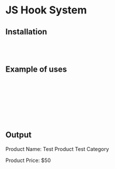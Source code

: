 # JS Hook System

## Installation 
<pre>
<script src="./src/hook.js"></script>
</pre>

## Example of uses 
<pre>
<p id="product-name"></p>
<p id="product-price"></p>

<script>
    function test() {
        var name = document.getElementById('product-name');
        var price = document.getElementById('product-price');

        // Set up the hooks
        Hook.register('_PRODUCT_NAME', function (args) {
            return args + ' <small style="color: blue;">Test Category</small>';
        });

        Hook.register('_PRODUCT_PRICE', function (args) {
            return args + 10;
        });
        Hook.register('_PRODUCT_PRICE', function (args) {
            return args + 10;
        });
        Hook.register('_PRODUCT_PRICE', function (args) {
            return args + 10;
        });
        Hook.register('_PRODUCT_PRICE', function (args) {
            return args + 10;
        });


        name.innerHTML = 'Product Name: ' + Hook.call('_PRODUCT_NAME', 'Test Product');
        price.innerHTML = 'Product Price: $' + Hook.call('_PRODUCT_PRICE', 10);
    }

    test();
</script>
</pre>

## Output 
<p>Product Name: Test Product Test Category</p>
<p>Product Price: $50</p>